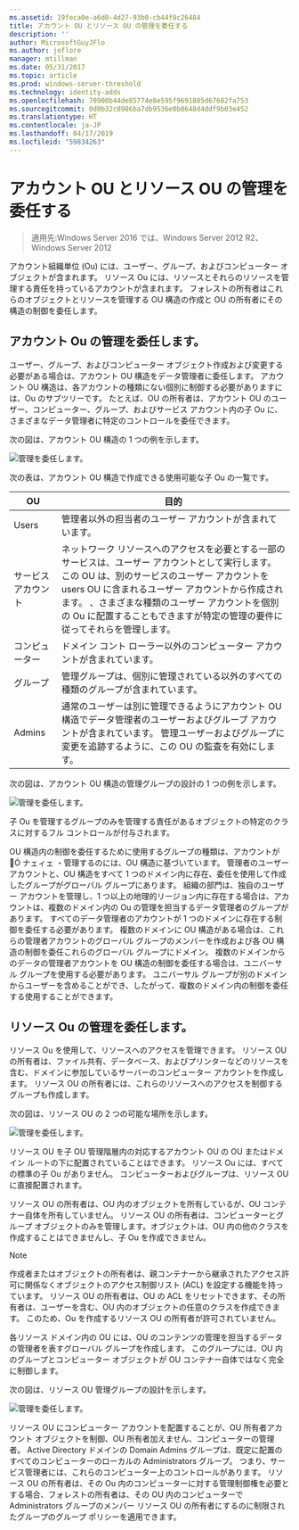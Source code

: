 ```yaml
---
ms.assetid: 19feca0e-a6d0-4d27-93b0-cb44f8c26484
title: アカウント OU とリソース OU の管理を委任する
description: ''
author: MicrosoftGuyJFlo
ms.author: joflore
manager: mtillman
ms.date: 05/31/2017
ms.topic: article
ms.prod: windows-server-threshold
ms.technology: identity-adds
ms.openlocfilehash: 70900b44de85774e8e595f9691885d67682fa753
ms.sourcegitcommit: 0d0b32c8986ba7db9536e0b8648d4ddf9b03e452
ms.translationtype: HT
ms.contentlocale: ja-JP
ms.lasthandoff: 04/17/2019
ms.locfileid: "59834263"
---
```

# <a name="delegating-administration-of-account-ous-and-resource-ous"></a>アカウント OU とリソース OU の管理を委任する

>適用先:Windows Server 2016 では、Windows Server 2012 R2、Windows Server 2012

アカウント組織単位 (Ou) には、ユーザー、グループ、およびコンピューター オブジェクトが含まれます。 リソース Ou には、リソースとそれらのリソースを管理する責任を持っているアカウントが含まれます。 フォレストの所有者はこれらのオブジェクトとリソースを管理する OU 構造の作成と OU の所有者にその構造の制御を委任します。  
  
## <a name="delegating-administration-of-account-ous"></a>アカウント Ou の管理を委任します。  
ユーザー、グループ、およびコンピューター オブジェクト作成および変更する必要がある場合は、アカウント OU 構造をデータ管理者に委任します。 アカウント OU 構造は、各アカウントの種類にない個別に制御する必要がありますには、Ou のサブツリーです。 たとえば、OU の所有者は、アカウント OU のユーザー、コンピューター、グループ、およびサービス アカウント内の子 Ou に、さまざまなデータ管理者に特定のコントロールを委任できます。  
  
次の図は、アカウント OU 構造の 1 つの例を示します。  
  
![管理を委任します。](media/Delegating-Administration-of-Account-OUs-and-Resource-OUs/66d38fbe-e8eb-42d7-abab-9526243bf6d9.gif)  
  
次の表は、アカウント OU 構造で作成できる使用可能な子 Ou の一覧です。  
  
|OU|目的|  
|------|-----------|  
|Users|管理者以外の担当者のユーザー アカウントが含まれています。|  
|サービス アカウント|ネットワーク リソースへのアクセスを必要とする一部のサービスは、ユーザー アカウントとして実行します。 この OU は、別のサービスのユーザー アカウントを users OU に含まれるユーザー アカウントから作成されます。 、さまざまな種類のユーザー アカウントを個別の Ou に配置することもできますが特定の管理の要件に従ってそれらを管理します。|  
|コンピューター|ドメイン コント ローラー以外のコンピューター アカウントが含まれています。|  
|グループ|管理グループは、個別に管理されている以外のすべての種類のグループが含まれています。|  
|Admins|通常のユーザーは別に管理できるようにアカウント OU 構造でデータ管理者のユーザーおよびグループ アカウントが含まれています。 管理ユーザーおよびグループに変更を追跡するように、この OU の監査を有効にします。|  
  
次の図は、アカウント OU 構造の管理グループの設計の 1 つの例を示します。  
  
![管理を委任します。](media/Delegating-Administration-of-Account-OUs-and-Resource-OUs/be2cd2d2-6956-429c-a53a-369e6fe40b2b.gif)  
  
子 Ou を管理するグループのみを管理する責任があるオブジェクトの特定のクラスに対するフル コントロールが付与されます。  
  
OU 構造内の制御を委任するために使用するグループの種類は、アカウントが  ナェィェ ・管理するのには、OU 構造に基づいています。 管理者のユーザー アカウントと、OU 構造をすべて 1 つのドメイン内に存在、委任を使用して作成したグループがグローバル グループにあります。 組織の部門は、独自のユーザー アカウントを管理し、1 つ以上の地理的リージョン内に存在する場合は、アカウントは、複数のドメイン内の Ou の管理を担当するデータ管理者のグループがあります。 すべてのデータ管理者のアカウントが 1 つのドメインに存在する制御を委任する必要があります。 複数のドメインに OU 構造がある場合は、これらの管理者アカウントのグローバル グループのメンバーを作成および各 OU 構造の制御を委任これらのグローバル グループにドメイン。 複数のドメインからのデータの管理者アカウントを OU 構造の制御を委任する場合は、ユニバーサル グループを使用する必要があります。 ユニバーサル グループが別のドメインからユーザーを含めることができ、したがって、複数のドメイン内の制御を委任する使用することができます。  
  
## <a name="delegating-administration-of-resource-ous"></a>リソース Ou の管理を委任します。  
リソース Ou を使用して、リソースへのアクセスを管理できます。 リソース OU の所有者は、ファイル共有、データベース、およびプリンターなどのリソースを含む、ドメインに参加しているサーバーのコンピューター アカウントを作成します。 リソース OU の所有者には、これらのリソースへのアクセスを制御するグループも作成します。  
  
次の図は、リソース OU の 2 つの可能な場所を示します。  
  
![管理を委任します。](media/Delegating-Administration-of-Account-OUs-and-Resource-OUs/6667a5ce-34d6-48a9-9974-b823ba70e2af.gif)  
  
リソース OU を子 OU 管理階層内の対応するアカウント OU の OU またはドメイン ルートの下に配置されていることはできます。 リソース Ou には、すべての標準の子 Ou がありません。 コンピューターおよびグループは、リソース OU に直接配置されます。  
  
リソース OU の所有者は、OU 内のオブジェクトを所有しているが、OU コンテナー自体を所有していません。 リソース OU の所有者は、コンピューターとグループ オブジェクトのみを管理します。オブジェクトは、OU 内の他のクラスを作成することはできませんし、子 Ou を作成できません。  
  
> [!NOTE]  
> 作成者またはオブジェクトの所有者は、親コンテナーから継承されたアクセス許可に関係なくオブジェクトのアクセス制御リスト (ACL) を設定する機能を持っています。 リソース OU の所有者は、OU の ACL をリセットできます、その所有者は、ユーザーを含む、OU 内のオブジェクトの任意のクラスを作成できます。 このため、Ou を作成するリソース OU の所有者が許可されていません。  
  
各リソース ドメイン内の OU には、OU のコンテンツの管理を担当するデータの管理者を表すグローバル グループを作成します。 このグループには、OU 内のグループとコンピューター オブジェクトが OU コンテナー自体ではなく完全に制御します。  
  
次の図は、リソース OU 管理グループの設計を示します。  
  
![管理を委任します。](media/Delegating-Administration-of-Account-OUs-and-Resource-OUs/8a3f7714-a3bf-43f7-b999-6070543248b0.gif)  
  
リソース OU にコンピューター アカウントを配置することが、OU 所有者アカウント オブジェクトを制御、OU 所有者加えません、コンピューターの管理者。 Active Directory ドメインの Domain Admins グループは、既定に配置のすべてのコンピューターのローカルの Administrators グループ。 つまり、サービス管理者には、これらのコンピューター上のコントロールがあります。 リソース OU の所有者は、その Ou 内のコンピューターに対する管理制御権を必要とする場合、フォレストの所有者は、その OU 内のコンピューターで Administrators グループのメンバー リソース OU の所有者にするのに制限されたグループのグループ ポリシーを適用できます。  
  


